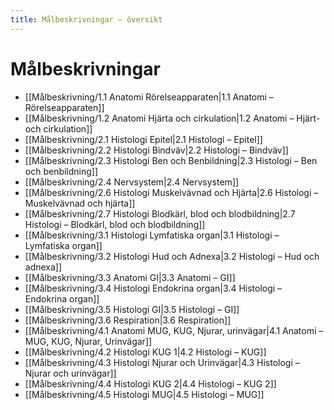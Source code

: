 ```yaml
---
title: Målbeskrivningar – översikt
---
```


# Målbeskrivningar

- [[Målbeskrivning/1.1 Anatomi Rörelseapparaten|1.1 Anatomi – Rörelseapparaten]]
- [[Målbeskrivning/1.2 Anatomi Hjärta och cirkulation|1.2 Anatomi – Hjärt- och cirkulation]]
- [[Målbeskrivning/2.1 Histologi Epitel|2.1 Histologi – Epitel]]
- [[Målbeskrivning/2.2 Histologi Bindväv|2.2 Histologi – Bindväv]]
- [[Målbeskrivning/2.3 Histologi Ben och Benbildning|2.3 Histologi – Ben och benbildning]]
- [[Målbeskrivning/2.4 Nervsystem|2.4 Nervsystem]]
- [[Målbeskrivning/2.6 Histologi Muskelvävnad och Hjärta|2.6 Histologi – Muskelvävnad och hjärta]]
- [[Målbeskrivning/2.7 Histologi Blodkärl, blod och blodbildning|2.7 Histologi – Blodkärl, blod och blodbildning]]
- [[Målbeskrivning/3.1 Histologi Lymfatiska organ|3.1 Histologi – Lymfatiska organ]]
- [[Målbeskrivning/3.2 Histologi Hud och Adnexa|3.2 Histologi – Hud och adnexa]]
- [[Målbeskrivning/3.3 Anatomi GI|3.3 Anatomi – GI]]
- [[Målbeskrivning/3.4 Histologi Endokrina organ|3.4 Histologi – Endokrina organ]]
- [[Målbeskrivning/3.5 Histologi GI|3.5 Histologi – GI]]
- [[Målbeskrivning/3.6 Respiration|3.6 Respiration]]
- [[Målbeskrivning/4.1 Anatomi MUG, KUG, Njurar, urinvägar|4.1 Anatomi – MUG, KUG, Njurar, Urinvägar]]
- [[Målbeskrivning/4.2 Histologi KUG 1|4.2 Histologi – KUG]]
- [[Målbeskrivning/4.3 Histologi Njurar och Urinvägar|4.3 Histologi – Njurar och urinvägar]]
- [[Målbeskrivning/4.4 Histologi KUG 2|4.4 Histologi – KUG 2]]
- [[Målbeskrivning/4.5 Histologi MUG|4.5 Histologi – MUG]]